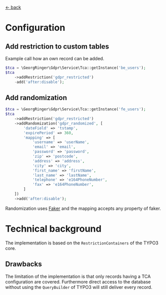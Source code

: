 [<- back](Readme.md)

# Configuration

## Add restriction to custom tables

Example call how an own record can be added.

```php
$tca = \GeorgRinger\Gdpr\Service\Tca::getInstance('be_users');
$tca
    ->addRestriction('gdpr_restricted')
    -add('after:disable');
```

## Add randomization

```php
$tca = \GeorgRinger\Gdpr\Service\Tca::getInstance('fe_users');
$tca
    ->addRestriction('gdpr_restricted')
    ->addRandomization('gdpr_randomized', [
        'dateField' => 'tstamp',
        'expirePeriod' => 360,
        'mapping' => [
            'username' => 'userName',
            'email' => 'email',
            'password' => 'password',
            'zip' => 'postcode',
            'address' => 'address',
            'city' => 'city',
            'first_name' => 'firstName',
            'last_name' => 'lastName',
            'telephone' => 'e164PhoneNumber',
            'fax' => 'e164PhoneNumber',
        ]
    ])
    ->add('after:disable');
```

Randomization uses [Faker](https://github.com/fzaninotto/Faker#formatters) and the mapping accepts any property of faker.


# Technical background

The implementation is based on the `RestrictionContainers` of the TYPO3 core.

## Drawbacks

The limitation of the implementation is that only records having a TCA configuration are covered.
Furthermore direct access to the database without using the `QueryBuilder` of TYPO3 will still deliver every record.
